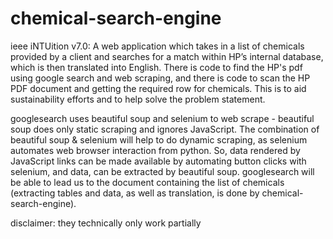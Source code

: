 # chemical-search-engine


ieee iNTUition v7.0: A web application which takes in a list of chemicals provided by a client and searches for a match within HP’s internal database, which is then translated into English. There is code to find the HP's pdf using google search and web scraping, and there is code to scan the HP PDF document and getting the required row for chemicals.
This is to aid sustainability efforts and to help solve the problem statement.

googlesearch uses beautiful soup and selenium to web scrape - beautiful soup does only static scraping and ignores JavaScript. The combination of beautiful soup & selenium will help to do dynamic scraping, as selenium automates web browser interaction from python. So, data rendered by JavaScript links can be made available by automating button clicks with selenium, and data, can be extracted by beautiful soup.
googlesearch will be able to lead us to the document containing the list of chemicals (extracting tables and data, as well as translation, is done by chemical-search-engine).

disclaimer: they technically only work partially
